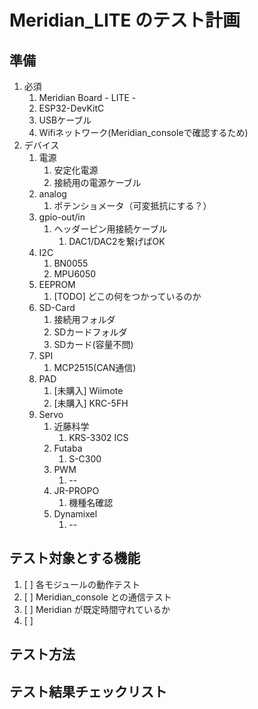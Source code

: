 # Meridian_LITE のテスト計画

## 準備

1. 必須
   1. Meridian Board - LITE -
   2. ESP32-DevKitC
   3. USBケーブル
   4. Wifiネットワーク(Meridian_consoleで確認するため)
2. デバイス
   1. 電源
      1. 安定化電源
      2. 接続用の電源ケーブル
   2. analog
      1. ポテンショメータ（可変抵抗にする？）
   3. gpio-out/in
      1. ヘッダーピン用接続ケーブル
         1. DAC1/DAC2を繋げばOK
   4. I2C
      1. BN0055
      2. MPU6050
   5. EEPROM
      1. [TODO] どこの何をつかっているのか
   6. SD-Card
      1. 接続用フォルダ
      1. SDカードフォルダ
      1. SDカード(容量不問)
   7. SPI
      1. MCP2515(CAN通信)
   8. PAD
      1. [未購入] Wiimote
      2. [未購入] KRC-5FH
   9. Servo
      1. 近藤科学
         1. KRS-3302 ICS
      2. Futaba
         1. S-C300
      3. PWM
         1. --
      4. JR-PROPO
         1. 機種名確認
      5. Dynamixel
         1. --


## テスト対象とする機能

1. [ ] 各モジュールの動作テスト
2. [ ] Meridian_console との通信テスト
3. [ ] Meridian が既定時間守れているか
4. [ ]


## テスト方法

## テスト結果チェックリスト


